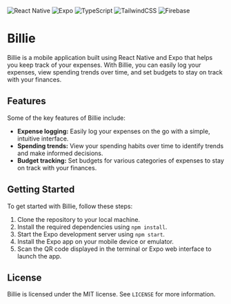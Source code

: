 ![React Native](https://img.shields.io/badge/react_native-%2320232a.svg?style=for-the-badge&logo=react&logoColor=%2361DAFB) ![Expo](https://img.shields.io/badge/expo-1C1E24?style=for-the-badge&logo=expo&logoColor=#D04A37) ![TypeScript](https://img.shields.io/badge/typescript-%23007ACC.svg?style=for-the-badge&logo=typescript&logoColor=white) ![TailwindCSS](https://img.shields.io/badge/tailwindcss-%2338B2AC.svg?style=for-the-badge&logo=tailwind-css&logoColor=white) ![Firebase](https://img.shields.io/badge/firebase-%23039BE5.svg?style=for-the-badge&logo=firebase)

# Billie

Billie is a mobile application built using React Native and Expo that helps you keep track of your expenses. With Billie, you can easily log your expenses, view spending trends over time, and set budgets to stay on track with your finances.

## Features

Some of the key features of Billie include:

- **Expense logging:** Easily log your expenses on the go with a simple, intuitive interface.
- **Spending trends:** View your spending habits over time to identify trends and make informed decisions.
- **Budget tracking:** Set budgets for various categories of expenses to stay on track with your finances.

## Getting Started

To get started with Billie, follow these steps:

1. Clone the repository to your local machine.
2. Install the required dependencies using `npm install`.
3. Start the Expo development server using `npm start`.
4. Install the Expo app on your mobile device or emulator.
5. Scan the QR code displayed in the terminal or Expo web interface to launch the app.

## License

Billie is licensed under the MIT license. See `LICENSE` for more information.
